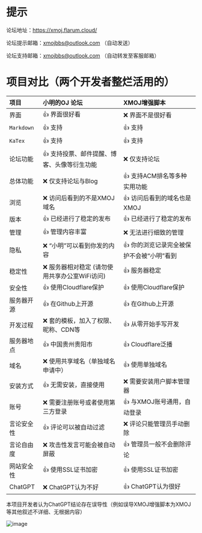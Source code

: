 # 提示
论坛地址：https://xmoj.flarum.cloud/

论坛提示邮箱：xmojbbs@outlook.com （自动发送）

论坛支持邮箱：xmojbbs@outlook.com （自动转发至客服邮箱）


# 项目对比（两个开发者整烂活用的）
| 项目       | 小明的OJ 论坛             | XMOJ增强脚本                                 |
| :--------- | :----------------------------------- | :------------------------------------------- |
| 界面       | :+1: 界面很好看                      | :x: 界面不是很好看                           |
| `Markdown` | :+1: 支持                            | :+1: 支持                                    |
| `KaTex` | :+1: 支持                            | :+1: 支持                                    |
| 论坛功能   | :+1: 支持投票、邮件提醒、博客、头像等衍生功能              | :x: 仅支持论坛                               |
| 总体功能   | :x: 仅支持论坛与Blog                 | :+1: 支持ACM排名等多种实用功能               |
| 浏览       | :x: 访问后看到的不是XMOJ域名 | :+1: 访问后看到的域名也是XMOJ                |
| 版本       | :+1: 已经进行了稳定的发布            | :+1: 已经进行了稳定的发布                    |
| 管理       | :+1: 管理内容丰富                    | :x: 无法进行细致的管理                       |
| 隐私       | :x: “小明”可以看到你发的内容         | :+1:  你的浏览记录完全被保护不会被“小明”看到 |
| 稳定性     | :x: 服务器相对稳定 (请勿使用共享办公室WiFi访问)             | :+1: 服务器稳定                     |
| 安全性     | :+1: 使用Cloudflare保护              | :+1: 使用Cloudflare保护                             |
| 服务器开源 | :+1: 在Github上开源                  | :+1: 在Github上开源                          |
| 开发过程   | :x: 套的模板，加入了权限、昵称、CDN等 | :+1: 从零开始手写开发                        |
| 服务器地点 | :+1: 中国贵州贵阳市                             | :+1: Cloudflare泛播                           |
| 域名       | :x: 使用共享域名（单独域名申请中）                     | :+1: 使用单独域名                             |
| 安装方式   | :+1: 无需安装，直接使用              | :x: 需要安装用户脚本管理器                   
| 账号       | :x: 需要注册账号或者使用第三方登录   | :+1: 与XMOJ账号通用，自动登录                |
| 言论安全性 | :+1: 评论可以被自动过滤              | :x: 评论只能管理员手动删除                   |
| 言论自由度 | :x: 攻击性发言可能会被自动屏蔽             | :+1: 管理员一般不会删除评论                  |
| 网站安全性 | :+1: 使用SSL证书加密                 | :+1: 使用SSL证书加密                         |
| ChatGPT | :x: ChatGPT认为不好 | :+1: ChatGPT认为很好|

本项目开发者认为ChatGPT结论存在误导性（例如误导XMOJ增强脚本为XMOJ等其他叙述不详细、无根据内容）

![image](https://github.com/PythonSmall-Q/CDN/assets/81672884/b42bdeb2-9920-4e16-ad0e-08642d2cbe92)
